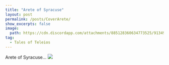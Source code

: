 ```yaml
---
title: "Arete of Syracuse"
layout: post
permalink: /posts/CoverArete/
show_excerpts: false
image:
  path: https://cdn.discordapp.com/attachments/885128360634773525/913493212251947149/arete3crop.png
tag:
  - Tales of Teleios
---
```

Arete of Syracuse...
![](https://cdn.discordapp.com/attachments/885128360634773525/913493212251947149/arete3crop.png)